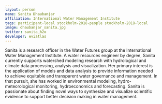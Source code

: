 ```yaml
---
layout: person
name: Sanita Dhaubanjar
affiliation: International Water Management Institute
tags: participant-local stockholm-2018-people stockholm-2018-local
image: dhaubanjar_sanita.jpg
twitter: sanita_h2o
developer: eviatlas
---
```

Sanita is a research officer in the Water Futures group at the International Water Management Institute. A water resources engineer by degree, Sanita currently supports watershed modeling research with hydrological and climate data processing, analysis and visualization. Her primary interest is the application of models and data analysis to provide information needed to achieve equitable and transparent water governance and management. In that pursuit, she has worked in environmental modeling, hydro-meteorological monitoring, hydroeconomics and forecasting. Sanita is passionate about finding novel ways to synthesize and visualize scientific evidence to support better decision making in water management.